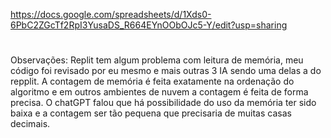 https://docs.google.com/spreadsheets/d/1Xds0-6PbC2ZGcTf2RpI3YusaDS_R664EYnOObOJc5-Y/edit?usp=sharing
#
Observações: Replit tem algum problema com leitura de memória, meu código foi revisado por eu mesmo e mais outras 3 IA sendo uma delas a do repplit. 
A contagem de memória é feita exatamente na ordenação do algoritmo e em outros ambientes de nuvem a contagem é feita de forma precisa. 
O chatGPT falou que há possibilidade do uso da memória ter sido baixa e a contagem ser tão pequena que precisaria de muitas casas decimais.
